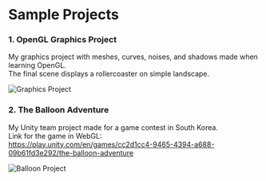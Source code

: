 # Sample Projects

### 1. OpenGL Graphics Project

  My graphics project with meshes, curves, noises, and shadows made when learning OpenGL.  
  The final scene displays a rollercoaster on simple landscape.  
    
  ![Graphics Project](https://github.com/user-attachments/assets/44570f26-c8b1-44cd-a482-4791f6b016ee)

### 2. The Balloon Adventure

  My Unity team project made for a game contest in South Korea.  
  Link for the game in WebGL:  
  https://play.unity.com/en/games/cc2d1cc4-9465-4394-a688-09b61fd3e292/the-balloon-adventure  

  ![Balloon Project](https://github.com/user-attachments/assets/05666fe6-3b80-4411-b5e3-cc63e0981c53)
